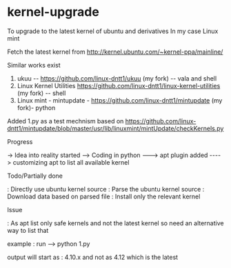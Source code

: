 # kernel-upgrade

To upgrade to the latest kernel of ubuntu and derivatives
In my case Linux mint 

Fetch the latest kernel from http://kernel.ubuntu.com/~kernel-ppa/mainline/

Similar works exist 

1. ukuu  -- https://github.com/linux-dntt1/ukuu (my fork)  --  vala and shell
2. Linux Kernel Utilities   https://github.com/linux-dntt1/linux-kernel-utilities (my fork) -- shell 
3. Linux mint - mintupdate - https://github.com/linux-dntt1/mintupdate (my fork)- python 







Added 1.py as a test mechnism 
based on https://github.com/linux-dntt1/mintupdate/blob/master/usr/lib/linuxmint/mintUpdate/checkKernels.py




Progress

-> Idea into reality started
-->  Coding in python
---> apt plugin added
----> customizing  apt to list all  available kernel


Todo/Partially done

: Directly use ubuntu kernel source
: Parse the ubuntu kernel source 
: Download data based on parsed file
: Install only the relevant kernel 


Issue

: As apt list only safe kernels and not the latest kernel so need an alternative way to list that

example : run --> python 1.py

output will start as : 4.10.x  and not as 4.12 which is the latest



